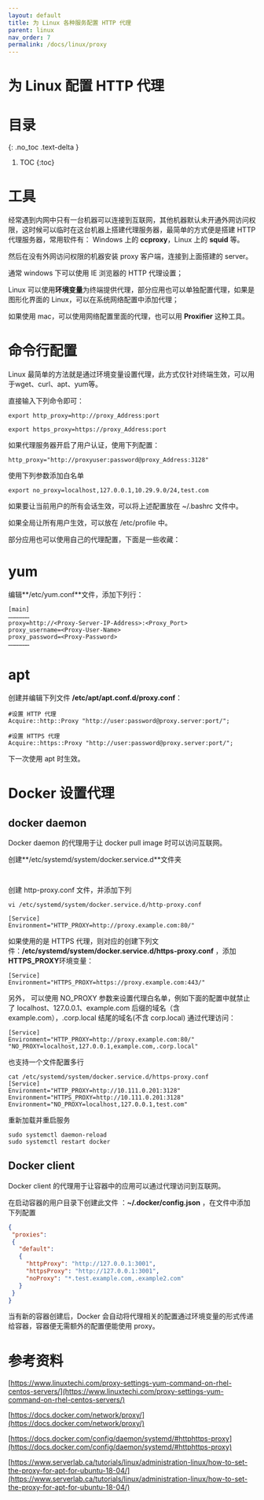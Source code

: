```yaml
---
layout: default
title: 为 Linux 各种服务配置 HTTP 代理
parent: linux
nav_order: 7
permalink: /docs/linux/proxy
---
```


# 为 Linux 配置 HTTP 代理

# 目录
{: .no_toc .text-delta }

1. TOC
{:toc}

# 工具

经常遇到内网中只有一台机器可以连接到互联网，其他机器默认未开通外网访问权限，这时候可以临时在这台机器上搭建代理服务器，最简单的方式便是搭建 HTTP 代理服务器，常用软件有： Windows 上的 **ccproxy**，Linux 上的 **squid** 等。



然后在没有外网访问权限的机器安装 proxy 客户端，连接到上面搭建的 server。

通常 windows 下可以使用 IE 浏览器的 HTTP 代理设置；

Linux 可以使用**环境变量**为终端提供代理，部分应用也可以单独配置代理，如果是图形化界面的 Linux，可以在系统网络配置中添加代理；

如果使用 mac，可以使用网络配置里面的代理，也可以用 **Proxifier** 这种工具。



# 命令行配置

Linux 最简单的方法就是通过环境变量设置代理，此方式仅针对终端生效，可以用于wget、curl、apt、yum等。

直接输入下列命令即可：

```shell
export http_proxy=http://proxy_Address:port

export https_proxy=https://proxy_Address:port
```



如果代理服务器开启了用户认证，使用下列配置：

```shell
http_proxy="http://proxyuser:password@proxy_Address:3128" 
```



使用下列参数添加白名单

```shell
export no_proxy=localhost,127.0.0.1,10.29.9.0/24,test.com
```



如果要让当前用户的所有会话生效，可以将上述配置放在  ~/.bashrc 文件中。

如果全局让所有用户生效，可以放在 /etc/profile 中。



部分应用也可以使用自己的代理配置，下面是一些收藏：



# yum



编辑**/etc/yum.conf**文件，添加下列行：

```shell
[main]
………………
proxy=http://<Proxy-Server-IP-Address>:<Proxy_Port>
proxy_username=<Proxy-User-Name>
proxy_password=<Proxy-Password> 
………………
```



# apt

创建并编辑下列文件 **/etc/apt/apt.conf.d/proxy.conf**：

```shell
#设置 HTTP 代理
Acquire::http::Proxy "http://user:password@proxy.server:port/";

#设置 HTTPS 代理
Acquire::https::Proxy "http://user:password@proxy.server:port/";
```



下一次使用 apt 时生效。

# Docker 设置代理

## docker daemon

Docker daemon 的代理用于让 docker pull image 时可以访问互联网。

创建**/etc/systemd/system/docker.service.d**文件夹

```shell


```



创建 http-proxy.conf 文件，并添加下列

```shell
vi /etc/systemd/system/docker.service.d/http-proxy.conf

[Service]
Environment="HTTP_PROXY=http://proxy.example.com:80/"
```



如果使用的是 HTTPS 代理，则对应的创建下列文件：**/etc/systemd/system/docker.service.d/https-proxy.conf** ，添加**HTTPS_PROXY**环境变量：

```shell
[Service]
Environment="HTTPS_PROXY=https://proxy.example.com:443/"
```



另外， 可以使用 NO_PROXY 参数来设置代理白名单，例如下面的配置中就禁止了 localhost、127.0.0.1、example.com 后缀的域名（含example.com），.corp.local 结尾的域名(不含 corp.local) 通过代理访问：

```shell
[Service]    
Environment="HTTP_PROXY=http://proxy.example.com:80/" "NO_PROXY=localhost,127.0.0.1,example.com,.corp.local"
```



也支持一个文件配置多行

```shell
cat /etc/systemd/system/docker.service.d/https-proxy.conf
[Service]
Environment="HTTP_PROXY=http://10.111.0.201:3128"
Environment="HTTPS_PROXY=http://10.111.0.201:3128"
Environment="NO_PROXY=localhost,127.0.0.1,test.com"
```



重新加载并重启服务

```shell
sudo systemctl daemon-reload
sudo systemctl restart docker
```

## Docker client

Docker client 的代理用于让容器中的应用可以通过代理访问到互联网。



在启动容器的用户目录下创建此文件 ：**~/.docker/config.json** ，在文件中添加下列配置

```json
{
 "proxies":
 {
   "default":
   {
     "httpProxy": "http://127.0.0.1:3001",
     "httpsProxy": "http://127.0.0.1:3001",
     "noProxy": "*.test.example.com,.example2.com"
   }
 }
}
```



当有新的容器创建后，Docker 会自动将代理相关的配置通过环境变量的形式传递给容器，容器便无需额外的配置便能使用 proxy。



# 参考资料

[https://www.linuxtechi.com/proxy-settings-yum-command-on-rhel-centos-servers/](https://www.linuxtechi.com/proxy-settings-yum-command-on-rhel-centos-servers/)

[https://docs.docker.com/network/proxy/](https://docs.docker.com/network/proxy/)

[https://docs.docker.com/config/daemon/systemd/#httphttps-proxy](https://docs.docker.com/config/daemon/systemd/#httphttps-proxy)

[https://www.serverlab.ca/tutorials/linux/administration-linux/how-to-set-the-proxy-for-apt-for-ubuntu-18-04/](https://www.serverlab.ca/tutorials/linux/administration-linux/how-to-set-the-proxy-for-apt-for-ubuntu-18-04/)


